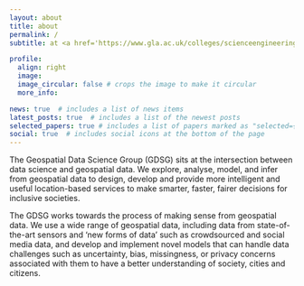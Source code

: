 ```yaml
---
layout: about
title: about
permalink: /
subtitle: at <a href='https://www.gla.ac.uk/colleges/scienceengineering/research/researchthemes/datascience/geospatialdatascience/'>The University of Glasgow</a>

profile:
  align: right
  image: 
  image_circular: false # crops the image to make it circular
  more_info: 

news: true  # includes a list of news items
latest_posts: true  # includes a list of the newest posts
selected_papers: true # includes a list of papers marked as "selected={true}"
social: true  # includes social icons at the bottom of the page
---
```


The Geospatial Data Science Group (GDSG) sits at the intersection between data science and geospatial data. We explore, analyse, model, and infer from geospatial data to design, develop and provide more intelligent and useful location-based services to make smarter, faster, fairer decisions for inclusive societies.

The GDSG works towards the process of making sense from geospatial data. We use a wide range of geospatial data, including data from state-of-the-art sensors and ‘new forms of data’ such as crowdsourced and social media data, and develop and implement novel models that can handle data challenges such as uncertainty, bias, missingness, or privacy concerns associated with them to have a better understanding of society, cities and citizens.